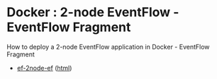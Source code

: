 # Docker : 2-node EventFlow - EventFlow Fragment

How to deploy a 2-node EventFlow application in Docker - EventFlow Fragment

* [ef-2node-ef](src/site/markdown/index.md) ([html](https://plord12.github.io/samples/10.4.0-SNAPSHOT/docker/ef-2node/ef-2node-ef/))
